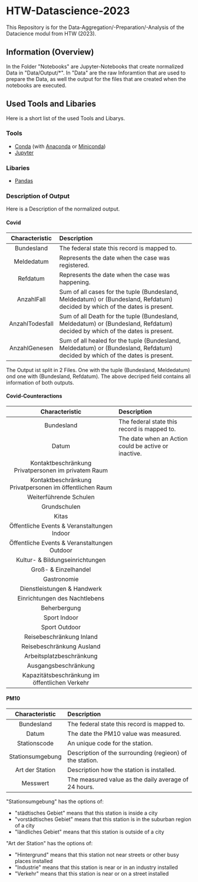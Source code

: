 # HTW-Datascience-2023

This Repository is for the Data-Aggregation/-Preparation/-Analysis of the Datacience modul from HTW (2023).

## Information (Overview)

In the Folder "Notebooks" are Jupyter-Notebooks that create normalized Data in "Data/Output/*".
In "Data" are the raw Inforamtion that are used to prepare the Data, as well the output for the files that are created when the notebooks are executed.

## Used Tools and Libaries

Here is a short list of the used Tools and Libarys.

### Tools

- [Conda](https://docs.conda.io/projects/conda/en/stable/) (with [Anaconda](https://www.anaconda.com/) or [Miniconda](https://docs.conda.io/en/latest/miniconda.html))
- [Jupyter](https://docs.jupyter.org/en/latest/start/index.html)

### Libaries

- [Pandas](https://pandas.pydata.org/getting_started.html)

### Description of Output

Here is a Description of the normalized output.

#### Covid

| Characteristic    | Description                                                                                                                   |
|:-----------------:|:----------------------------------------------------------------------------------------------------------------------------- |
| Bundesland        | The federal state this record is mapped to.                                                                                   |
| Meldedatum        | Represents the date when the case was registered.                                                                             |
| Refdatum          | Represents the date when the case was happening.                                                                              |
| AnzahlFall        | Sum of all cases for the tuple (Bundesland, Meldedatum) or (Bundesland, Refdatum) decided by which of the dates is present.   |
| AnzahlTodesfall   | Sum of all Death for the tuple (Bundesland, Meldedatum) or (Bundesland, Refdatum) decided by which of the dates is present.   |
| AnzahlGenesen     | Sum of all healed for the tuple (Bundesland, Meldedatum) or (Bundesland, Refdatum) decided by which of the dates is present.  |

The Output ist split in 2 Files. One with the tuple (Bundesland, Meldedatum) ond one with (Bundesland, Refdatum). The above decriped field contains all information of both outputs.

#### Covid-Counteractions

| Characteristic                                            | Description                                           |
|:---------------------------------------------------------:|:----------------------------------------------------- |
| Bundesland                                                | The federal state this record is mapped to.           |
| Datum                                                     | The date when an Action could be active or inactive.  |
| Kontaktbeschränkung Privatpersonen im privatem Raum       |
| Kontaktbeschränkung Privatpersonen im öffentlichen Raum   |
| Weiterführende Schulen                                    |
| Grundschulen                                              |
| Kitas                                                     |
| Öffentliche Events & Veranstaltungen Indoor               |
| Öffentliche Events & Veranstaltungen Outdoor              |
| Kultur- & Bildungseinrichtungen                           |
| Groß- & Einzelhandel                                      |
| Gastronomie                                               |
| Dienstleistungen & Handwerk                               |
| Einrichtungen des Nachtlebens                             |
| Beherbergung                                              |
| Sport Indoor                                              |
| Sport Outdoor                                             |
| Reisebeschränkung Inland                                  |
| Reisebeschränkung Ausland                                 |
| Arbeitsplatzbeschränkung                                  |
| Ausgangsbeschränkung                                      |
| Kapazitätsbeschränkung im öffentlichen Verkehr            |

#### PM10

| Characteristic    | Description                                               |
|:-----------------:|:--------------------------------------------------------- |
| Bundesland        | The federal state this record is mapped to.               |
| Datum             | The date the PM10 value was measured.                     |
| Stationscode      | An unique code for the station.                           |
| Stationsumgebung  | Description of the surrounding (regieon) of the station.  |
| Art der Station   | Description how the station is installed.                 |
| Messwert          | The measured value as the daily average of 24 hours.      |

"Stationsumgebung" has the options of:

- "städtisches Gebiet" means that this station is inside a city
- "vorstädtisches Gebiet" means that this station is in the suburban region of a city
- "ländliches Gebiet" means that this station is outside of a city

"Art der Station" has the options of:

- "Hintergrund" means that this station not near streets or other busy places installed
- "Industrie" means that this station is near or in an industry installed
- "Verkehr" means that this station is near or on a street installed
